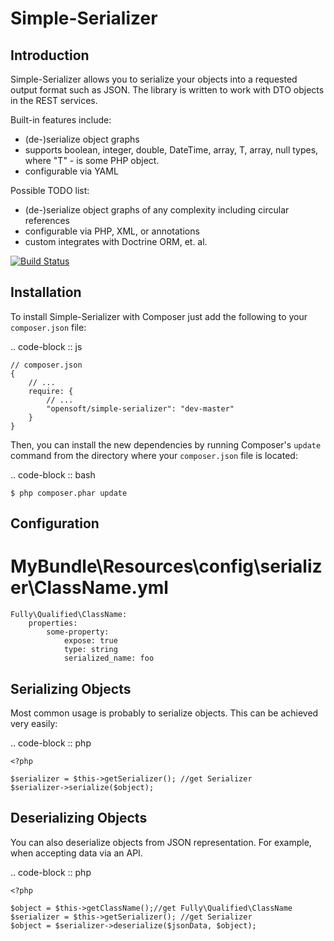 Simple-Serializer
================

Introduction
------------

Simple-Serializer allows you to serialize your objects into a requested output format such as JSON.
The library is written to work with DTO objects in the REST services.

Built-in features include:

- (de-)serialize object graphs
- supports boolean, integer, double, DateTime, array, T, array<T>, null types, where "T" - is some PHP object.
- configurable via YAML

Possible TODO list:

- (de-)serialize object graphs of any complexity including circular references
- configurable via PHP, XML, or annotations
- custom integrates with Doctrine ORM, et. al.

[![Build Status](https://secure.travis-ci.org/opensoft/simple-serializer.png?branch=master)](http://travis-ci.org/opensoft/simple-serializer)


Installation
------------

To install Simple-Serializer with Composer just add the following to your `composer.json` file:

.. code-block :: js

    // composer.json
    {
        // ...
        require: {
            // ...
            "opensoft/simple-serializer": "dev-master"
        }
    }

Then, you can install the new dependencies by running Composer's ``update``
command from the directory where your ``composer.json`` file is located:

.. code-block :: bash

    $ php composer.phar update

Configuration
-------------

# MyBundle\Resources\config\serializer\ClassName.yml
    Fully\Qualified\ClassName:
        properties:
            some-property:
                expose: true
                type: string
                serialized_name: foo

Serializing Objects
-------------------
Most common usage is probably to serialize objects. This can be achieved
very easily:

.. code-block :: php

    <?php

    $serializer = $this->getSerializer(); //get Serializer
    $serializer->serialize($object);

Deserializing Objects
---------------------
You can also deserialize objects from JSON representation. For
example, when accepting data via an API.

.. code-block :: php

    <?php

    $object = $this->getClassName();//get Fully\Qualified\ClassName
    $serializer = $this->getSerializer(); //get Serializer
    $object = $serializer->deserialize($jsonData, $object);
